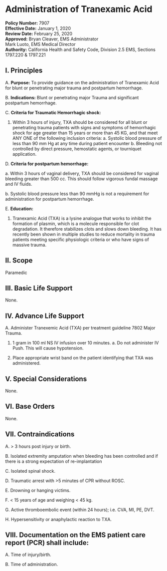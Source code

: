 # Administration of Tranexamic Acid

**Policy Number:** 7907  
**Effective Date:** January 1, 2020  
**Review Date:** February 25, 2020  
**Approved:** Bryan Cleaver, EMS Administrator  
Mark Luoto, EMS Medical Director  
**Authority:** California Health and Safety Code, Division 2.5 EMS, Sections 1797.220 & 1797.221

## I. Principles

A. **Purpose:** To provide guidance on the administration of Tranexamic Acid for blunt or penetrating major trauma and postpartum hemorrhage.

B. **Indications:** Blunt or penetrating major Trauma and significant postpartum hemorrhage.

C. **Criteria for Traumatic Hemorrhagic shock:**

1. Within 3 hours of injury, TXA should be considered for all blunt or penetrating trauma patients with signs and symptoms of hemorrhagic shock for age greater than 15 years or more than 45 KG, and that meet ANY ONE of the following inclusion criteria:
   a. Systolic blood pressure of less than 90 mm Hg at any time during patient encounter
   b. Bleeding not controlled by direct pressure, hemostatic agents, or tourniquet application.

D. **Criteria for postpartum hemorrhage:**

a. Within 3 hours of vaginal delivery, TXA should be considered for vaginal bleeding greater than 500 cc. This should follow vigorous fundal massage and IV fluids.

b. Systolic blood pressure less than 90 mmHg is not a requirement for administration for postpartum hemorrhage.

E. **Education:**

1. Tranexamic Acid (TXA) is a lysine analogue that works to inhibit the formation of plasmin, which is a molecule responsible for clot degradation. It therefore stabilizes clots and slows down bleeding. It has recently been shown in multiple studies to reduce mortality in trauma patients meeting specific physiologic criteria or who have signs of massive trauma.

## II. Scope

Paramedic

## III. Basic Life Support

None.

## IV. Advance Life Support

A. Administer Tranexemic Acid (TXA) per treatment guideline 7802 Major Trauma.

1. 1 gram in 100 ml NS IV infusion over 10 minutes.
   a. Do not administer IV Push. This will cause hypotension.

2. Place appropriate wrist band on the patient identifying that TXA was administered.

## V. Special Considerations

None.

## VI. Base Orders

None.

## VII. Contraindications

A. > 3 hours post injury or birth.

B. Isolated extremity amputation when bleeding has been controlled and if there is a strong expectation of re-implantation

C. Isolated spinal shock.

D. Traumatic arrest with >5 minutes of CPR without ROSC.

E. Drowning or hanging victims.

F. < 15 years of age and weighing < 45 kg.

G. Active thromboembolic event (within 24 hours); i.e. CVA, MI, PE, DVT.

H. Hypersensitivity or anaphylactic reaction to TXA.

## VIII. Documentation on the EMS patient care report (PCR) shall include:

A. Time of injury/birth.

B. Time of administration.

